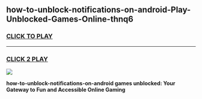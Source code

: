 
## how-to-unblock-notifications-on-android-Play-Unblocked-Games-Online-thnq6
<h3>
<a href="https://premium76.site?title=how-to-unblock-notifications-on-android&ref=25A">CLICK TO PLAY</a></h3>
<hr>

<h3>
<a href="https://premium76.site?title=how-to-unblock-notifications-on-android&ref=25A">CLICK 2 PLAY</a>
  
</h3>

<a href="https://premium76.site?title=how-to-unblock-notifications-on-android&ref=25A"><img src="https://clearcache.store/games.png"></a>


**how-to-unblock-notifications-on-android games unblocked: Your Gateway to Fun and Accessible Online Gaming**
